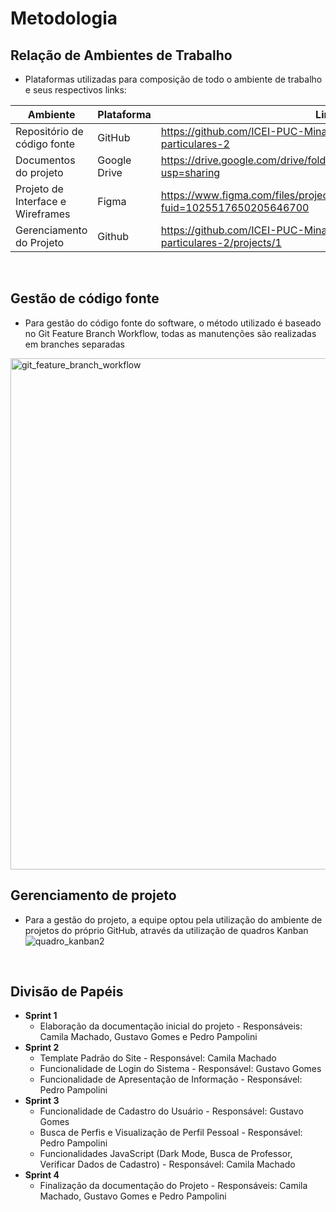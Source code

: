 # Metodologia 
## Relação de Ambientes de Trabalho
- Plataformas utilizadas para composição de todo o ambiente de trabalho e seus respectivos links:

| Ambiente                           | Plataforma   | Link de Acesso                                                                                 |
|------------------------------------|--------------|------------------------------------------------------------------------------------------------|
| Repositório de código fonte        | GitHub       | https://github.com/ICEI-PUC-Minas-PPLCC-TI/tiaw-ppl-cc-m-20212-aulas-particulares-2            |
| Documentos do projeto              | Google Drive | https://drive.google.com/drive/folders/13hLulObqXqkhvnFPsSa4vfJlkboCO5Mo?usp=sharing           |
| Projeto de Interface e  Wireframes | Figma        | https://www.figma.com/files/project/39413803/Team-project?fuid=1025517650205646700             |
| Gerenciamento do Projeto           | Github       | https://github.com/ICEI-PUC-Minas-PPLCC-TI/tiaw-ppl-cc-m-20212-aulas-particulares-2/projects/1 |
<br>

## Gestão de código fonte
- Para gestão do código fonte do software, o método utilizado é baseado no Git Feature Branch Workflow, todas as manutenções são realizadas em branches separadas
<img width="818" alt="git_feature_branch_workflow" src="https://user-images.githubusercontent.com/79855405/135582522-421eaf7b-2b57-4dad-80df-1255f0b4fc85.png">
<br>

## Gerenciamento de projeto 
- Para a gestão do projeto, a equipe optou pela utilização do ambiente de projetos do próprio GitHub, através da utilização de quadros Kanban
![quadro_kanban2](https://user-images.githubusercontent.com/79855405/135696382-3d15cb77-1456-4697-b053-3d0dc8a9ea87.png)
<br>

## Divisão de Papéis 
  - **Sprint 1**
    - Elaboração da documentação inicial do projeto - Responsáveis: Camila Machado, Gustavo Gomes e Pedro Pampolini
  - **Sprint 2**
    - Template Padrão do Site - Responsável: Camila Machado
    - Funcionalidade de Login do Sistema - Responsável: Gustavo Gomes
    - Funcionalidade de Apresentação de Informação - Responsável: Pedro Pampolini
  - **Sprint 3**
    - Funcionalidade de Cadastro do Usuário - Responsável: Gustavo Gomes
    - Busca de Perfis e Visualização de Perfil Pessoal - Responsável: Pedro Pampolini
    - Funcionalidades JavaScript (Dark Mode, Busca de Professor, Verificar Dados de Cadastro) - Responsável: Camila Machado
  - **Sprint 4**
    - Finalização da documentação do Projeto - Responsáveis: Camila Machado, Gustavo Gomes e Pedro Pampolini
